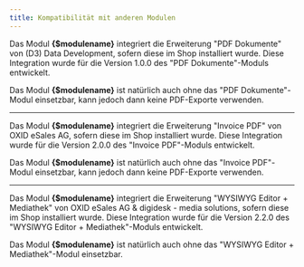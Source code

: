 ```yaml
---
title: Kompatibilität mit anderen Modulen
---
```


Das Modul **{$modulename}** integriert die Erweiterung "PDF Dokumente" von (D3) Data Development, sofern diese im Shop installiert wurde. Diese Integration wurde für die Version 1.0.0 des "PDF Dokumente"-Moduls entwickelt. 

Das Modul **{$modulename}** ist natürlich auch ohne das "PDF Dokumente"-Modul einsetzbar, kann jedoch dann keine PDF-Exporte verwenden.

---

Das Modul **{$modulename}** integriert die Erweiterung "Invoice PDF" von OXID eSales AG, sofern diese im Shop installiert wurde. Diese Integration wurde für die Version 2.0.0 des "Invoice PDF"-Moduls entwickelt. 

Das Modul **{$modulename}** ist natürlich auch ohne das "Invoice PDF"-Modul einsetzbar, kann jedoch dann keine PDF-Exporte verwenden.

---

Das Modul **{$modulename}** integriert die Erweiterung "WYSIWYG Editor + Mediathek" von OXID eSales AG & digidesk - media solutions, sofern diese im Shop installiert wurde. Diese Integration wurde für die Version 2.2.0 des "WYSIWYG Editor + Mediathek"-Moduls entwickelt. 

Das Modul **{$modulename}** ist natürlich auch ohne das "WYSIWYG Editor + Mediathek"-Modul einsetzbar.